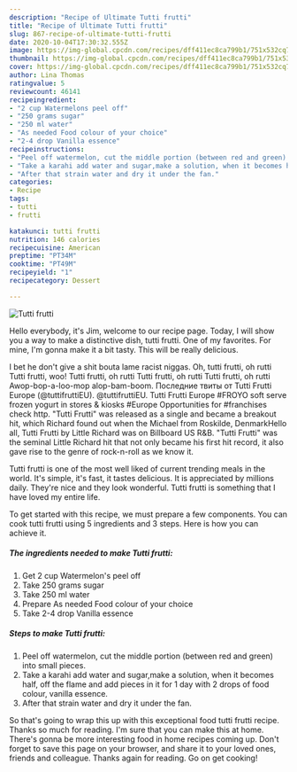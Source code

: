 ```yaml
---
description: "Recipe of Ultimate Tutti frutti"
title: "Recipe of Ultimate Tutti frutti"
slug: 867-recipe-of-ultimate-tutti-frutti
date: 2020-10-04T17:30:32.555Z
image: https://img-global.cpcdn.com/recipes/dff411ec8ca799b1/751x532cq70/tutti-frutti-recipe-main-photo.jpg
thumbnail: https://img-global.cpcdn.com/recipes/dff411ec8ca799b1/751x532cq70/tutti-frutti-recipe-main-photo.jpg
cover: https://img-global.cpcdn.com/recipes/dff411ec8ca799b1/751x532cq70/tutti-frutti-recipe-main-photo.jpg
author: Lina Thomas
ratingvalue: 5
reviewcount: 46141
recipeingredient:
- "2 cup Watermelons peel off"
- "250 grams sugar"
- "250 ml water"
- "As needed Food colour of your choice"
- "2-4 drop Vanilla essence"
recipeinstructions:
- "Peel off watermelon, cut the middle portion (between red and green) into small pieces."
- "Take a karahi add water and sugar,make a solution, when it becomes half, off the flame and add pieces in it for 1 day with 2 drops of food colour, vanilla essence."
- "After that strain water and dry it under the fan."
categories:
- Recipe
tags:
- tutti
- frutti

katakunci: tutti frutti 
nutrition: 146 calories
recipecuisine: American
preptime: "PT34M"
cooktime: "PT49M"
recipeyield: "1"
recipecategory: Dessert

---
```



![Tutti frutti](https://img-global.cpcdn.com/recipes/dff411ec8ca799b1/751x532cq70/tutti-frutti-recipe-main-photo.jpg)

Hello everybody, it's Jim, welcome to our recipe page. Today, I will show you a way to make a distinctive dish, tutti frutti. One of my favorites. For mine, I'm gonna make it a bit tasty. This will be really delicious.

I bet he don&#39;t give a shit bouta lame racist niggas. Oh, tutti frutti, oh rutti Tutti frutti, woo! Tutti frutti, oh rutti Tutti frutti, oh rutti Tutti frutti, oh rutti Awop-bop-a-loo-mop alop-bam-boom. Последние твиты от Tutti Frutti Europe (@tuttifruttiEU). @tuttifruttiEU. Tutti Frutti Europe #FROYO soft serve frozen yogurt in stores &amp; kiosks #Europe Opportunities for #franchises check http. &#34;Tutti Frutti&#34; was released as a single and became a breakout hit, which Richard found out when the Michael from Roskilde, DenmarkHello all, Tutti Frutti by Little Richard was on Billboard US R&amp;B. &#34;Tutti Frutti&#34; was the seminal Little Richard hit that not only became his first hit record, it also gave rise to the genre of rock-n-roll as we know it.

Tutti frutti is one of the most well liked of current trending meals in the world. It's simple, it's fast, it tastes delicious. It is appreciated by millions daily. They're nice and they look wonderful. Tutti frutti is something that I have loved my entire life.


To get started with this recipe, we must prepare a few components. You can cook tutti frutti using 5 ingredients and 3 steps. Here is how you can achieve it.

<!--inarticleads1-->

##### The ingredients needed to make Tutti frutti:

1. Get 2 cup Watermelon&#39;s peel off
1. Take 250 grams sugar
1. Take 250 ml water
1. Prepare As needed Food colour of your choice
1. Take 2-4 drop Vanilla essence




<!--inarticleads2-->

##### Steps to make Tutti frutti:

1. Peel off watermelon, cut the middle portion (between red and green) into small pieces.
1. Take a karahi add water and sugar,make a solution, when it becomes half, off the flame and add pieces in it for 1 day with 2 drops of food colour, vanilla essence.
1. After that strain water and dry it under the fan.




So that's going to wrap this up with this exceptional food tutti frutti recipe. Thanks so much for reading. I'm sure that you can make this at home. There's gonna be more interesting food in home recipes coming up. Don't forget to save this page on your browser, and share it to your loved ones, friends and colleague. Thanks again for reading. Go on get cooking!

